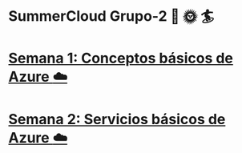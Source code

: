 #  SummerCloud Grupo-2 :palm_tree: :sun_with_face: :surfer:

# [Semana 1: Conceptos básicos de Azure :cloud:](https://github.com/JazminQuino/SummerCloud-Grupo-2/blob/main/contenido/semana_uno.md) 

# [Semana 2: Servicios básicos de Azure :cloud:](https://github.com/JazminQuino/SummerCloud-Grupo-2/blob/main/contenido/semana_uno.md) 